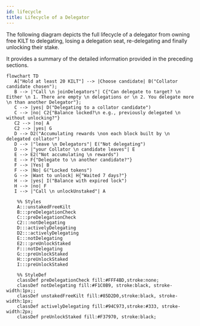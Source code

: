 ```yaml
---
id: lifecycle
title: Lifecycle of a Delegator
---
```


The following diagram depicts the full lifecycle of a delegator from owning free KILT to delegating, losing a delegation seat, re-delegating and finally unlocking their stake.

It provides a summary of the detailed information provided in the preceding sections. 

<div className="kilt-mermaid">

```mermaid
flowchart TD
   A["Hold at least 20 KILT"] --> |Choose candidate| B("Collator candidate chosen");
   B --> |"Call \n joinDelegators"| C{"Can delegate to target? \n Either \n 1. There are empty \n delegations or \n 2. You delegate more \n than another Delegator"};
   C --> |yes| D("Delegating to a collator candidate")
   C --> |no| C2{"Balance locked?\n e.g., previously delegated \n without unlocking?"}
   C2 --> |no| A
   C2 --> |yes| G
   D --> D2("Accumulating rewards \non each block built by \n delegated collator") 
   D --> |"leave \n Delegators"| E("Not delegating")
   D --> |"your Collator \n candidate leaves"| E
   E --> E2("Not accumulating \n rewards") 
   E --> F{"Delegate to \n another candidate?"}
   F --> |Yes| B
   F --> |No| G("Locked tokens")
   G --> |Want to unlock| H{"Waited 7 days?"}
   H --> |yes| I("Balance with expired lock")
   H --> |no| F
   I --> |"Call \n unlockUnstaked"| A

    %% Styles
    A:::unstakedFreeKilt
    B:::preDelegationCheck
    C:::preDelegationCheck
    C2:::notDelegating
    D:::activelyDelegating
    D2:::activelyDelegating
    E:::notDelegating
    E2:::preUnlockStaked
    F:::notDelegating
    G:::preUnlockStaked
    H:::preUnlockStaked
    I:::preUnlockStaked
    
    %% StyleDef
    classDef preDelegationCheck fill:#FFF4BD,stroke:none;
    classDef notDelegating fill:#F1C0B9, stroke:black, stroke-width:1px;;
    classDef unstakedFreeKilt fill:#85D2D0,stroke:black, stroke-width:1px;
    classDef activelyDelegating fill:#94C973,stroke:#333, stroke-width:2px;
    classDef preUnlockStaked fill:#F37970, stroke:black;
```

</div>

